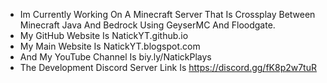 - Im Currently Working On A Minecraft Server That Is Crossplay Between Minecraft Java And Bedrock Using GeyserMC And Floodgate.
- My GitHub Website Is NatickYT.github.io
- My Main Website Is NatickYT.blogspot.com
- And My YouTube Channel Is biy.ly/NatickPlays
- The Development Discord Server Link Is https://discord.gg/fK8p2w7tuR

